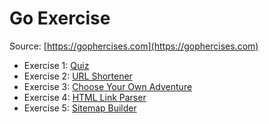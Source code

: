 # Go Exercise
Source: [https://gophercises.com](https://gophercises.com)

- Exercise 1: [Quiz](https://github.com/gophercises/quiz)
- Exercise 2: [URL Shortener](https://github.com/gophercises/urlshort)
- Exercise 3: [Choose Your Own Adventure](https://github.com/gophercises/cyoa)
- Exercise 4: [HTML Link Parser](https://github.com/gophercises/link)
- Exercise 5: [Sitemap Builder](https://github.com/gophercises/sitemap)